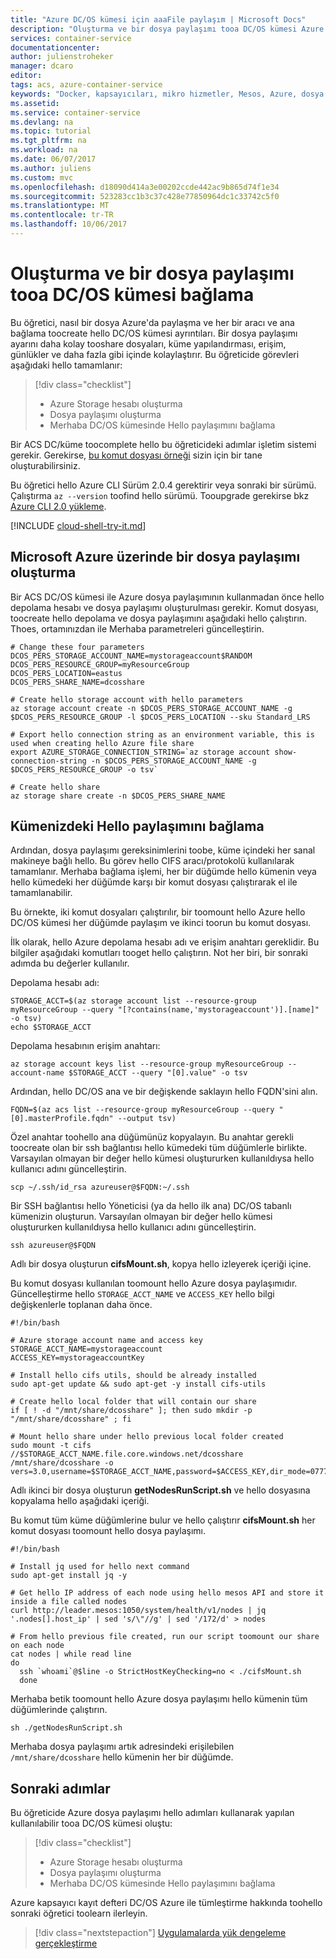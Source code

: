 ```yaml
---
title: "Azure DC/OS kümesi için aaaFile paylaşım | Microsoft Docs"
description: "Oluşturma ve bir dosya paylaşımı tooa DC/OS kümesi Azure kapsayıcı Hizmeti'nde bağlama"
services: container-service
documentationcenter: 
author: julienstroheker
manager: dcaro
editor: 
tags: acs, azure-container-service
keywords: "Docker, kapsayıcıları, mikro hizmetler, Mesos, Azure, dosya paylaşımı, CIFS"
ms.assetid: 
ms.service: container-service
ms.devlang: na
ms.topic: tutorial
ms.tgt_pltfrm: na
ms.workload: na
ms.date: 06/07/2017
ms.author: juliens
ms.custom: mvc
ms.openlocfilehash: d18090d414a3e00202ccde442ac9b865d74f1e34
ms.sourcegitcommit: 523283cc1b3c37c428e77850964dc1c33742c5f0
ms.translationtype: MT
ms.contentlocale: tr-TR
ms.lasthandoff: 10/06/2017
---
```

# <a name="create-and-mount-a-file-share-tooa-dcos-cluster"></a>Oluşturma ve bir dosya paylaşımı tooa DC/OS kümesi bağlama
Bu öğretici, nasıl bir dosya Azure'da paylaşma ve her bir aracı ve ana bağlama toocreate hello DC/OS kümesi ayrıntıları. Bir dosya paylaşımı ayarını daha kolay tooshare dosyaları, küme yapılandırması, erişim, günlükler ve daha fazla gibi içinde kolaylaştırır. Bu öğreticide görevleri aşağıdaki hello tamamlanır:

> [!div class="checklist"]
> * Azure Storage hesabı oluşturma
> * Dosya paylaşımı oluşturma
> * Merhaba DC/OS kümesinde Hello paylaşımını bağlama

Bir ACS DC/küme toocomplete hello bu öğreticideki adımlar işletim sistemi gerekir. Gerekirse, [bu komut dosyası örneği](./../kubernetes/scripts/container-service-cli-deploy-dcos.md) sizin için bir tane oluşturabilirsiniz.

Bu öğretici hello Azure CLI Sürüm 2.0.4 gerektirir veya sonraki bir sürümü. Çalıştırma `az --version` toofind hello sürümü. Tooupgrade gerekirse bkz [Azure CLI 2.0 yükleme]( /cli/azure/install-azure-cli). 

[!INCLUDE [cloud-shell-try-it.md](../../../includes/cloud-shell-try-it.md)]

## <a name="create-a-file-share-on-microsoft-azure"></a>Microsoft Azure üzerinde bir dosya paylaşımı oluşturma

Bir ACS DC/OS kümesi ile Azure dosya paylaşımının kullanmadan önce hello depolama hesabı ve dosya paylaşımı oluşturulması gerekir. Komut dosyası, toocreate hello depolama ve dosya paylaşımını aşağıdaki hello çalıştırın. Thoes, ortamınızdan ile Merhaba parametreleri güncelleştirin.

```azurecli-interactive
# Change these four parameters
DCOS_PERS_STORAGE_ACCOUNT_NAME=mystorageaccount$RANDOM
DCOS_PERS_RESOURCE_GROUP=myResourceGroup
DCOS_PERS_LOCATION=eastus
DCOS_PERS_SHARE_NAME=dcosshare

# Create hello storage account with hello parameters
az storage account create -n $DCOS_PERS_STORAGE_ACCOUNT_NAME -g $DCOS_PERS_RESOURCE_GROUP -l $DCOS_PERS_LOCATION --sku Standard_LRS

# Export hello connection string as an environment variable, this is used when creating hello Azure file share
export AZURE_STORAGE_CONNECTION_STRING=`az storage account show-connection-string -n $DCOS_PERS_STORAGE_ACCOUNT_NAME -g $DCOS_PERS_RESOURCE_GROUP -o tsv`

# Create hello share
az storage share create -n $DCOS_PERS_SHARE_NAME
```

## <a name="mount-hello-share-in-your-cluster"></a>Kümenizdeki Hello paylaşımını bağlama

Ardından, dosya paylaşımı gereksinimlerini toobe, küme içindeki her sanal makineye bağlı hello. Bu görev hello CIFS aracı/protokolü kullanılarak tamamlanır. Merhaba bağlama işlemi, her bir düğümde hello kümenin veya hello kümedeki her düğümde karşı bir komut dosyası çalıştırarak el ile tamamlanabilir.

Bu örnekte, iki komut dosyaları çalıştırılır, bir toomount hello Azure hello DC/OS kümesi her düğümde paylaşım ve ikinci toorun bu komut dosyası.

İlk olarak, hello Azure depolama hesabı adı ve erişim anahtarı gereklidir. Bu bilgiler aşağıdaki komutları tooget hello çalıştırın. Not her biri, bir sonraki adımda bu değerler kullanılır.

Depolama hesabı adı:

```azurecli-interactive
STORAGE_ACCT=$(az storage account list --resource-group myResourceGroup --query "[?contains(name,'mystorageaccount')].[name]" -o tsv)
echo $STORAGE_ACCT
```

Depolama hesabının erişim anahtarı:

```azurecli-interactive
az storage account keys list --resource-group myResourceGroup --account-name $STORAGE_ACCT --query "[0].value" -o tsv
```

Ardından, hello DC/OS ana ve bir değişkende saklayın hello FQDN'sini alın.

```azurecli-interactive
FQDN=$(az acs list --resource-group myResourceGroup --query "[0].masterProfile.fqdn" --output tsv)
```

Özel anahtar toohello ana düğümünüz kopyalayın. Bu anahtar gerekli toocreate olan bir ssh bağlantısı hello kümedeki tüm düğümlerle birlikte. Varsayılan olmayan bir değer hello kümesi oluştururken kullanıldıysa hello kullanıcı adını güncelleştirin. 

```azurecli-interactive
scp ~/.ssh/id_rsa azureuser@$FQDN:~/.ssh
```

Bir SSH bağlantısı hello Yöneticisi (ya da hello ilk ana) DC/OS tabanlı kümenizin oluşturun. Varsayılan olmayan bir değer hello kümesi oluştururken kullanıldıysa hello kullanıcı adını güncelleştirin.

```azurecli-interactive
ssh azureuser@$FQDN
```

Adlı bir dosya oluşturun **cifsMount.sh**, kopya hello izleyerek içeriği içine. 

Bu komut dosyası kullanılan toomount hello Azure dosya paylaşımıdır. Güncelleştirme hello `STORAGE_ACCT_NAME` ve `ACCESS_KEY` hello bilgi değişkenlerle toplanan daha önce.

```azurecli-interactive
#!/bin/bash

# Azure storage account name and access key
STORAGE_ACCT_NAME=mystorageaccount
ACCESS_KEY=mystorageaccountKey

# Install hello cifs utils, should be already installed
sudo apt-get update && sudo apt-get -y install cifs-utils

# Create hello local folder that will contain our share
if [ ! -d "/mnt/share/dcosshare" ]; then sudo mkdir -p "/mnt/share/dcosshare" ; fi

# Mount hello share under hello previous local folder created
sudo mount -t cifs //$STORAGE_ACCT_NAME.file.core.windows.net/dcosshare /mnt/share/dcosshare -o vers=3.0,username=$STORAGE_ACCT_NAME,password=$ACCESS_KEY,dir_mode=0777,file_mode=0777
```
Adlı ikinci bir dosya oluşturun **getNodesRunScript.sh** ve hello dosyasına kopyalama hello aşağıdaki içeriği. 

Bu komut tüm küme düğümlerine bulur ve hello çalıştırır **cifsMount.sh** her komut dosyası toomount hello dosya paylaşımı.

```azurecli-interactive
#!/bin/bash

# Install jq used for hello next command
sudo apt-get install jq -y

# Get hello IP address of each node using hello mesos API and store it inside a file called nodes
curl http://leader.mesos:1050/system/health/v1/nodes | jq '.nodes[].host_ip' | sed 's/\"//g' | sed '/172/d' > nodes

# From hello previous file created, run our script toomount our share on each node
cat nodes | while read line
do
  ssh `whoami`@$line -o StrictHostKeyChecking=no < ./cifsMount.sh
  done
```

Merhaba betik toomount hello Azure dosya paylaşımı hello kümenin tüm düğümlerinde çalıştırın.

```azurecli-interactive
sh ./getNodesRunScript.sh
```  

Merhaba dosya paylaşımı artık adresindeki erişilebilen `/mnt/share/dcosshare` hello kümenin her bir düğümde.

## <a name="next-steps"></a>Sonraki adımlar

Bu öğreticide Azure dosya paylaşımı hello adımları kullanarak yapılan kullanılabilir tooa DC/OS kümesi oluştu:

> [!div class="checklist"]
> * Azure Storage hesabı oluşturma
> * Dosya paylaşımı oluşturma
> * Merhaba DC/OS kümesinde Hello paylaşımını bağlama

Azure kapsayıcı kayıt defteri DC/OS Azure ile tümleştirme hakkında toohello sonraki öğretici toolearn ilerleyin.  

> [!div class="nextstepaction"]
> [Uygulamalarda yük dengeleme gerçekleştirme](container-service-dcos-acr.md)